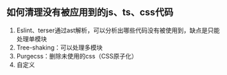 ## 如何清理没有被应用到的js、ts、css代码
1. Eslint、terser通过ast解析，可以分析出哪些代码没有被使用到，缺点是只能处理单模块
2. Tree-shaking：可以处理多模块
3. Purgecss：删除未使用的css（CSS原子化）
4. 自定义
